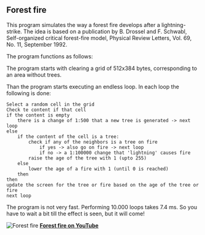 

## Forest fire

This program simulates the way a forest fire develops after a lightning-strike. The idea is based on a publication by B. Drossel and F. Schwabl, Self-organized critical forest-fire model, Physical Review Letters, Vol. 69, No. 11, September 1992.

The program functions as follows:

The program starts with clearing a grid of 512x384 bytes, corresponding to an area without trees.

Than the program starts executing an endless loop. In each loop the following is done:

	Select a random cell in the grid
	Check te content if that cell
	if the content is empty
		there is a change of 1:500 that a new tree is generated -> next loop
	else
		if the content of the cell is a tree:
			check if any of the neighbors is a tree on fire
				if yes -> also go on fire -> next loop
				if no -> a 1:100000 change that 'lightning' causes fire
			raise the age of the tree with 1 (upto 255)
		else
			lower the age of a fire with 1 (until 0 is reached)
		then
	then
	update the screen for the tree or fire based on the age of the tree or 			fire
	next loop
	
The program is not very fast. Performing 10.000 loops takes 7.4 ms. So you have to wait a bit till the effect is seen, but it will come!

![Forest fire](https://user-images.githubusercontent.com/11397265/153283094-db5d024c-45ec-4c4a-891d-a9860b052ef2.jpg)
[**Forest fire on YouTube**](https://youtu.be/jhH7B7DqVm0)
